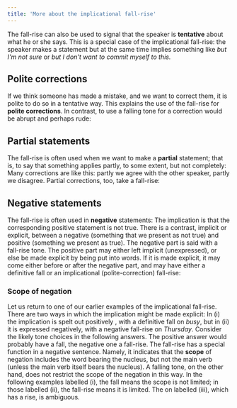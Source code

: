 ```yaml
---
title: 'More about the implicational fall-rise'
---
```


<script>
  import Audio from '$lib/Audio.svelte'
  import AudioWrapper from '$lib/AudioWrapper.svelte'
  import Naudio from '$lib/Naudio.svelte'
</script>

The fall-rise can also be used to signal that the speaker is **tentative** about what he or she says. This is a special case of the implicational fall-rise: the speaker makes a statement but at the same time implies something like _but I'm not sure_ or _but I don't want to commit myself to this._
<Naudio sentence="?? Is this the way to Holborn? <br> - I \/think so (| but I'm not quite \sure). <br><br> ?? What shall we have to drink? <br> - We *could try a \/riesling." nuclei="{['think', 'sure', 'ries']}" />

## Polite corrections

If we think someone has made a mistake, and we want to correct them, it is polite to do so in a tentative way. This explains the use of the fall-rise for **polite corrections**.
<AudioWrapper>
<Audio sentence="?? She's coming on Wednesday. <br> - On \/Thursday" nuclei="{['Thurs']}" url="2-7" start=2 end=6 />
</AudioWrapper>
<Naudio sentence="?? How many students? <br> - \/Thirty. <br><br> ?? I'll come with you <br> - No you \/won't" nuclei="{['Thir', 'won\'t']}" />
In contrast, to use a falling tone for a correction would be abrupt and perhaps rude:
<AudioWrapper>
<Audio sentence="?? She's coming on Wednesday. <br> - \No, | on \Thursday" nuclei="{['No', 'Thurs']}" url="2-7" start=7 end=11 />
</AudioWrapper>

## Partial statements

The fall-rise is often used when we want to make a **partial** statement; that is, to say that something applies partly, to some extent, but not completely:
<Naudio sentence="?? So you both live in London? <br> - \/I do (| but *Mary lives in \York)." nuclei="{['I', 'York']}" />
<AudioWrapper>
<Audio sentence="?? What was the food like? <br> - Well the \/fish was good." nuclei="{['fish']}" url="2-7" start=11 end=16 />
</AudioWrapper>
Many corrections are like this: partly we agree with the other speaker, partly we disagree. Partial corrections, too, take a fall-rise:
<Naudio sentence="?? I hear you passed all your exams. <br> - \/Most of them. <br> - Well not \/all of them." nuclei="{['Most', 'all']}" />
<AudioWrapper>
<Audio sentence="?? Green and blue are primary colors. <br> - Well \/blue is (| but \/green isn't)" nuclei="{['blue', 'green']}" url="2-7" start=16 end=21 />
</AudioWrapper>

## Negative statements

The fall-rise is often used in **negative** statements:
<Naudio sentence="She *wasn't very \/pleased. <br>I'm *not suggesting these *changes will be very \/easy. " nuclei="{['pleased', 'ea']}" />
<AudioWrapper>
<Audio sentence="I *don't want to sound \/rude (| but is *that your /dog?)" nuclei="{['rude', 'dog']}" url="2-7" start=37 end=41 />
</AudioWrapper>
<Naudio sentence="?? She refused to pay. <br> - Oh I *don't think that's \/true" nuclei="{['true']}" />
<AudioWrapper>
<Audio sentence="?? Why are you complaining? <br> - It's not just \/me. (\Others are, | too.)" nuclei="{['me', 'Oth', 'too']}" url="2-7" start=42 end=47 />
</AudioWrapper>
<Naudio sentence="?? Are you free over the weekend? <br> - Not on \/Saturday (though I am on \/Sunday)." nuclei="{['Sat', 'Sun']}" />
The implication is that the corresponding positive statement is not true. There is a contrast, implicit or explicit, between a negative (something that we present as not true) and positive (something we present as true). The negative part is said with a fall-rise tone. The positive part may either left implicit (unexpressed), or else be made explicit by being put into words. If it is made explicit, it may come either before or after the negative part, and may have either a definitive fall or an implicational (polite-correction) fall-rise:
<Naudio sentence="?? He says they're moving to London <br><br> - Not \/London. <br> - He *didn't say \/London. <br> - He *didn't say \/London, | he said \Manchester. <br> - He said \Manchester, | *not \/London." nuclei="{['Lon', 'Man']}" />
<AudioWrapper>
<Audio sentence="She *didn't say she \/would do it (, | she said she \wouldn't)." nuclei="{['would']}" url="2-7" start=48 end=52 />
<Audio sentence="She said that she \wouldn't do it, | *not that she \/would." nuclei="{['would']}" url="2-7" start=53 end=57 />
</AudioWrapper>

### Scope of negation

Let us return to one of our earlier examples of the implicational fall-rise. There are two ways in which the implication might be made explicit:
<Naudio sentence="?? Can we fix an appointment? <br> - (i) Well I could *see you on \/Wednesday | but on *Thursday I'm \busy. <br> - (ii)  Well I could *see you \/Wednesday | but *not on \/Thursday" nuclei="{['Wed', 'busy', 'Thurs']}" />
In (i) the implication is spelt out positively , with a definitive fall on _busy_, but in (ii) it is expressed negatively, with a negative fall-rise on _Thursday_. Consider the likely tone choices in the following answers. The positive answer would probably have a fall, the negative one a fall-rise.
<AudioWrapper>
<Audio sentence="?? How did it go? <br> - (<em>positive</em>) Oh it was 'very suc\cessful. <br> - (<em>negative</em>) Well I *wouldn't say it was suc\/cessful." nuclei="{['cess']}" url="2-7" start=59 end=70 />
</AudioWrapper>
<Naudio sentence="?? Have you been to the Gigolo Club? <br> - <em>(positive)</em> Yes I've had some *great \times there. <br> - <em>(negative)</em> *Not since it re\/opened" nuclei="{['times', 'o']}" />
The fall-rise has a special function in a negative sentence. Namely, it indicates that the **scope** of negation includes the word bearing the nucleus, but not the main verb (unless the main verb itself bears the nucleus). A falling tone, on the other hand, does not restrict the scope of the negation in this way. In the following examples labelled (i), the fall means the scope is not limited; in those labelled (ii), the fall-rise means it is limited. The on labelled (iii), which has a rise, is ambiguous.
<Naudio sentence="(i) I *won't eat \anything. (= I'll eat nothing.) <br>(ii) I *wont eat \/anything. (= I'll eat only certain things.) <br> (iii) 'Will he eat /anything?" nuclei="{['any']}" />
<AudioWrapper>
<Audio sentence="(i) She *didn't do it because she was \/tired. (= She did it, but for some other reason.)" nuclei="{['tired']}" url="2-7" start=70 end=74 />
<Audio sentence="(ii) She *didn't \/do it | because she was \tired. (= She didn't do it. Here's why.)" nuclei="{['do', 'tired']}" url="2-7" start=75 end=78 />
</AudioWrapper>
